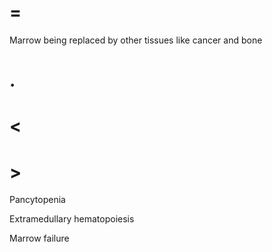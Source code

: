 # =

Marrow being replaced by other tissues like cancer and bone

# .

# <

# >

Pancytopenia

Extramedullary hematopoiesis

Marrow failure
